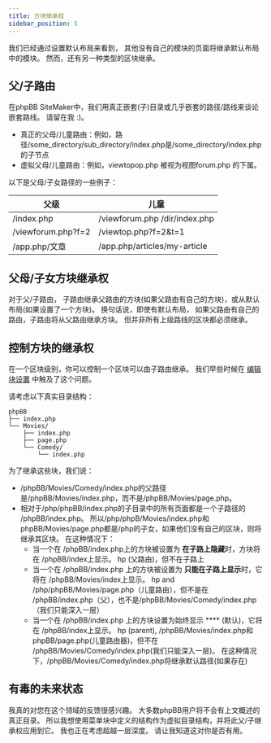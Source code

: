```yaml
---
title: 方块继承权
sidebar_position: 5
---
```


我们已经通过设置默认布局来看到， 其他没有自己的模块的页面将继承默认布局中的模块。 然而，还有另一种类型的区块继承。

## 父/子路由
在phpBB SiteMaker中，我们用真正嵌套(子)目录或几乎嵌套的路径/路线来谈论嵌套路线。 请留在我 :)。
* 真正的父母/儿童路由：例如，路径/some_directory/sub_directory/index.php是/some_directory/index.php的子节点
* 虚拟父母/儿童路由：例如，viewtopop.php 被视为视图forum.php 的下属。

以下是父母/子女路径的一些例子：

| 父级                 | 儿童                            |
| ------------------ | ----------------------------- |
| /index.php         | /viewforum.php /dir/index.php |
| /viewforum.php?f=2 | /viewtop.php?f=2&t=1          |
| /app.php/文章        | /app.php/articles/my-article  |

## 父母/子女方块继承权
对于父/子路由， 子路由继承父路由的方块(如果父路由有自己的方块)，或从默认布局(如果设置了一个方块)。 换句话说，即使有默认布局， 如果父路由有自己的路由，子路由将从父路由继承方块。 但并非所有上级路线的区块都必须继承。

## 控制方块的继承权
在一个区块级别，你可以控制一个区块可以由子路由继承。 我们早些时候在 [编辑块设置](/docs/user/blocks/managing-blocks#editing-block-settings) 中触及了这个问题。

请考虑以下真实目录结构：
```text
phpBB
├── index.php
└── Movies/
    ├── index.php
    ├── page.php
    └── Comedy/
        └── index.php
```

为了继承这些块，我们说：
* /phpBB/Movies/Comedy/index.php的父路径是/phpBB/Movies/index.php，而不是/phpBB/Movies/page.php。
* 相对于/php/phpBB/index.php的子目录中的所有页面都是一个子路径的 /phpBB/index.php。 所以/php/phpB/Movies/index.php和phpBB/Movies/page.php都是/php的子女，如果他们没有自己的区块，则将继承其区块。 在这种情况下：
    * 当一个在 /phpBB/index.php上的方块被设置为 **在子路上隐藏**时，方块将在 /phpBB/index上显示。 hp (父路由)，但不在子路上
    * 当一个在 /phpBB/index.php 上的方块被设置为 **只能在子路上显示**时，它将在 /phpBB/Movies/index上显示。 hp and /php/phpBB/Movies/page.php（儿童路由），但不是在 /phpBB/index.php（父），也不是/phpBB/Movies/Comedy/index.php（我们只能深入一层）
    * 当一个在 /phpBB/index.php 上的方块设置为始终显示 **** (默认)，它将在 /phpBB/index上显示。 hp (parent), /phpBB/Movies/index.php和 phpBB/page.php(儿童路由器)，但不在 /phpBB/Movies/Comedy/index.php(我们只能深入一层)。 在这种情况下，/phpBB/Movies/Comedy/index.php将继承默认路径(如果存在)

## 有毒的未来状态
我真的对您在这个领域的反馈很感兴趣。 大多数phpBB用户将不会有上文概述的真正目录。 所以我想使用菜单块中定义的结构作为虚拟目录结构，并将此父/子继承权应用到它。 我也正在考虑超越一层深度。 请让我知道这对你是否有用。